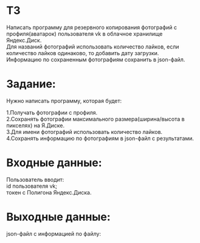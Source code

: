 # ТЗ


Написать программу для резервного копирования фотографий с профиля(аватарок) пользователя vk в облачное хранилище Яндекс.Диск.<br/>
Для названий фотографий использовать количество лайков, если количество лайков одинаково, то добавить дату загрузки.<br/>
Информацию по сохраненным фотографиям сохранить в json-файл.<br/>

# Задание:
Нужно написать программу, которая будет:<br/>

1.Получать фотографии с профиля. <br/>
2.Сохранять фотографии максимального размера(ширина/высота в пикселях) на Я.Диске.<br/>
3.Для имени фотографий использовать количество лайков.<br/>
4.Сохранять информацию по фотографиям в json-файл с результатами.<br/>

# Входные данные:
Пользователь вводит:<br/>
id пользователя vk;<br/>
токен с Полигона Яндекс.Диска.<br/>

# Выходные данные:
json-файл с информацией по файлу:
 
